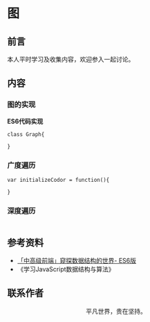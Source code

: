 # 图

## 前言

本人平时学习及收集内容，欢迎参入一起讨论。

## 内容

### 图的实现

**ES6代码实现**

```
class Graph{
    
}
```

### 广度遍历

```
var initializeCodor = function(){
    
}

```

### 深度遍历

```
```

## 参考资料

- [「中高级前端」窥探数据结构的世界- ES6版](https://juejin.im/post/5cd1ab3df265da03587c142a)
- 《学习JavaScript数据结构与算法》

## 联系作者

<div align="center">
    <p>
        平凡世界，贵在坚持。
    </p>
    <img :src="$withBase('/about/contact.png')" />
</div>
